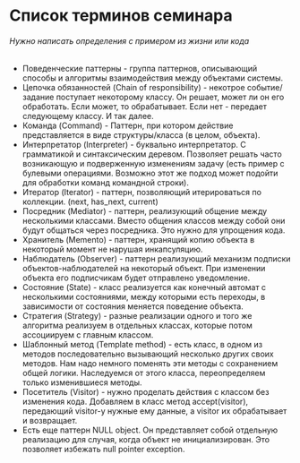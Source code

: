 # Список терминов семинара
###### Нужно написать определения с примером из жизни или кода
- Поведенческие паттерны - группа паттернов, описывающий способы и алгоритмы взаимодействия между объектами системы.
- Цепочка обязанностей (Chain of responsibility) - некотрое событие/ задание поступает некоторому классу. Он решает, может ли он его обработать. Если может, то обрабатывает. Если нет - передает следующему классу. И так далее.
- Команда (Command) - Паттерн, при котором действие представляется в виде структуры/класса (в целом, объекта).
- Интерпретатор (Interpreter) - буквально интерпретатор. С грамматикой и синтаксическим деревом. Позволяет решать часто возникающую и подверженную изменениям задачу (есть пример с булевыми операциями. Возможно этот же подход может подойти для обработки команд командной строки).
- Итератор (Iterator) - паттерн, позволяющий итерироваться по коллекции. (next, has_next, current)
- Посредник (Mediator) - паттерн, реализующий общение между несколькими классами. Вместо общения классов между собой они будут общаться через посредника. Это нужно для упрощения кода.
- Хранитель (Memento) - паттерн, хранящий копию объекта в некоторый момент не нарушая инкапсуляцию.
- Наблюдатель (Observer) - паттерн реализующий механизм подписки объектов-наблюдателей на некоторый объект. При изменении объекта его подписчикам будет отправлено уведомление.
- Состояние (State) - класс реализуется как конечный автомат с несколькими состояниями, между которыми есть переходы, в зависимости от состояния меняется поведение объекта.
- Стратегия (Strategy) - разные реализации одного и того же алгоритма реализуем в отдельных классах, которые потом ассоциируем с главным классом. 
- Шаблонный метод (Template method) - есть класс, в одном из методов последовательно вызывающий несколько других своих методов. Нам надо немного поменять эти методы с сохранением общей логики. Наследуемся от этого класса, переопределяем только изменившиеся методы.
- Посетитель  (Visitor) - нужно проделать действия с классом без изменения кода. Добавляем в класс метод accept(visitor), передающий visitor-у нужные ему данные, а visitor их обрабатывает и возвращает.
- Есть еще паттерн NULL object. Он представляет собой отдельную реализацию для случая, когда объект не инициализирован. Это позволяет избежать null pointer exception.
